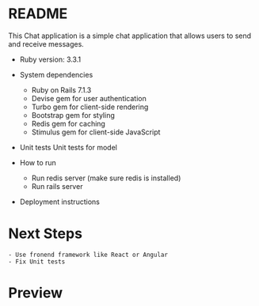 # README

This Chat application is a simple chat application that allows users to send and receive messages.

- Ruby version: 3.3.1

- System dependencies

  - Ruby on Rails 7.1.3
  - Devise gem for user authentication
  - Turbo gem for client-side rendering
  - Bootstrap gem for styling
  - Redis gem for caching
  - Stimulus gem for client-side JavaScript

- Unit tests
  Unit tests for model

- How to run

  - Run redis server (make sure redis is installed)
  - Run rails server

- Deployment instructions

# Next Steps

    - Use fronend framework like React or Angular
    - Fix Unit tests

# Preview
